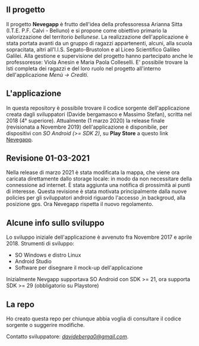 ## Il progetto

Il progetto **Nevegapp** è frutto dell'idea della professoressa Arianna Sitta (I.T.E. P.F. Calvi - Belluno) e si propone come obiettivo primario la valorizzazione del territorio *bellunese*.
La realizzazione dell'applicazione è stata portata avanti da un gruppo di ragazzi appartenenti, alcuni, alla scuola sopracitata, altri all'I.I.S. Segato-Brustolon e al Liceo Scientifico Galileo Galilei.
Alla gestione e supervisione del progetto hanno partecipato anche le professoresse: Viola Anesin e Maria Paola Colleselli. E' possibile trovare la lsti completa dei ragazzi e del loro ruolo nel progetto all'interno dell'applicazione *Menù -> Crediti*.

## L'applicazione

In questa repository è possibile trovare il codice sorgente dell'applicazione creata dagli sviluppatori (Davide bergamasco e Massimo Stefan), scritta nel 2018 (4° superiore). Attualmente (1 marzo 2020)  la release finale (revisionata a Novembre 2019) dell'applicazione è disponibile, per dispositivi con *SO Android (>= SDK 2)*, su **Play Store** a questo link [Nevegapp](https://play.google.com/store/apps/details?id=itisegato.com.nevegapptemp "Nevegapp").

## Revisione 01-03-2021

Nella release di marzo 2021 è stata modificata la mappa, che viene ora caricata direttamente dallo storage locale: in modo da non
necessitare della connessione ad internet. È stata aggiunta una notifica di prossimità ai punti di interesse.
Questa revisione è stata motivata principalmente dalla nuove policies per gli sviluppatori android riguardo l'accesso
,in backgroud, alla posizione gps. Ora Nevegapp rispetta il nuovo regolamento.

## Alcune info sullo sviluppo

Lo sviluppo iniziale dell'applicazione è avvenuto fra Novembre 2017 e aprile 2018. 
Strumenti di sviluppo:
   - SO Windows e distro Linux
   - Android Studio
   - Software per disegnare il mock-up dell'applicazione

Inizialmente Nevgapp supportava SO Android con SDK >= 21, ora supporta SDK >= 29 (obbligatorio su Playstore) 

## La repo

Ho creato questa repo per chiunque abbia voglia di consultare il codice sorgente o suggerire modifiche.

Contatto sviluppatore: *davideberga0@gmail.com*.
